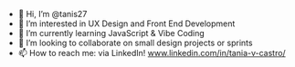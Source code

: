 - 👋 Hi, I’m @tanis27
- 👀 I’m interested in UX Design and Front End Development
- 🌱 I’m currently learning JavaScript & Vibe Coding
- 💞️ I’m looking to collaborate on small design projects or sprints
- 📫 How to reach me: via LinkedIn! www.linkedin.com/in/tania-v-castro/

<!---
tanis27/tanis27 is a ✨ special ✨ repository because its `README.md` (this file) appears on your GitHub profile.
You can click the Preview link to take a look at your changes.
--->
